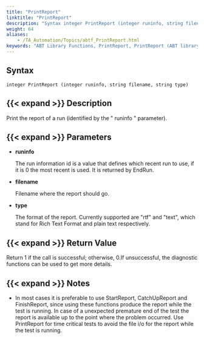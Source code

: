 ```yaml
--- 
title: "PrintReport"
linktitle: "PrintReport"
description: "Syntax integer PrintReport (integer runinfo, string filename, string type) Description Print the report of a run (identified by the &#34; runinfo &#34; parameter). Parameters runinfo The run information id is ..."
weight: 64
aliases: 
    - /TA_Automation/Topics/abtf_PrintReport.html
keywords: "ABT Library Functions, PrintReport, PrintReport (ABT library function)"
---
```


## Syntax

`integer PrintReport (integer runinfo, string filename, string type)`

## {{< expand >}} Description

Print the report of a run \(identified by the " runinfo " parameter\).

## {{< expand >}} Parameters

-   **runinfo**

    The run information id is a value that defines which recent run to use, if it is 0 the most recent is used. It is returned by EndRun.

-   **filename**

    Filename where the report should go.

-   **type**

    The format of the report. Currently supported are "rtf" and "text", which stand for Rich Text Format and plain text respectively.


## {{< expand >}} Return Value

Return 1 if the call is successful; otherwise, 0.If unsuccessful, the diagnostic functions can be used to get more details.

## {{< expand >}} Notes

-   In most cases it is preferable to use StartReport, CatchUpReport and FinishReport, since using these functions produce the report while the test is running. In case of a unexpected premature end of the test the report is available up to the point where the problem occurred. Use PrintReport for time critical tests to avoid the file i/o for the report while the test is running.




